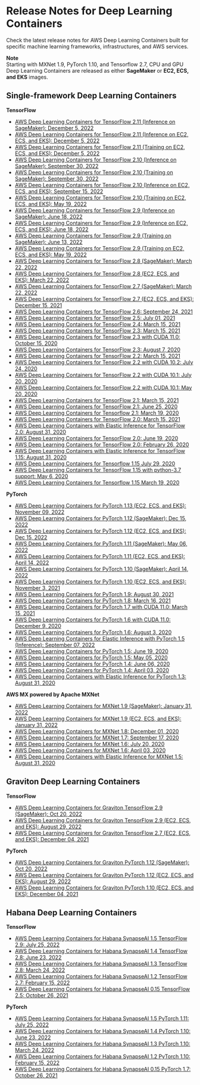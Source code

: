 # Release Notes for Deep Learning Containers<a name="dlc-release-notes"></a>

Check the latest release notes for AWS Deep Learning Containers built for specific machine learning frameworks, infrastructures, and AWS services\.

**Note**  
Starting with MXNet 1\.9, PyTorch 1\.10, and Tensorflow 2\.7, CPU and GPU Deep Learning Containers are released as either **SageMaker** or **EC2, ECS, and EKS** images\.

## Single\-framework Deep Learning Containers<a name="appendix-dlc-release-notes-frameworks"></a>

**TensorFlow**
+ [AWS Deep Learning Containers for TensorFlow 2\.11 \(Inference on SageMaker\): December 5, 2022](http://aws.amazon.com/releasenotes/aws-deep-learning-containers-for-tensorflow-2-11-inference-on-sagemaker/)
+ [AWS Deep Learning Containers for TensorFlow 2\.11 \(Inference on EC2, ECS, and EKS\): December 5, 2022](http://aws.amazon.com/releasenotes/aws-deep-learning-containers-for-tensorflow-2-11-inference-on-ec2-ecs-and-eks/)
+ [AWS Deep Learning Containers for TensorFlow 2\.11 \(Training on EC2, ECS, and EKS\): December 5, 2022](http://aws.amazon.com/releasenotes/aws-deep-learning-containers-for-tensorflow-2-11-training-on-ec2-ecs-and-eks/)
+ [AWS Deep Learning Containers for TensorFlow 2\.10 \(Inference on SageMaker\): September 30, 2022](http://aws.amazon.com/releasenotes/aws-deep-learning-containers-for-tensorflow-2-10-inference-on-sagemaker/)
+ [AWS Deep Learning Containers for TensorFlow 2\.10 \(Training on SageMaker\): September 30, 2022](http://aws.amazon.com/releasenotes/aws-deep-learning-containers-for-tensorflow-2-10-training-on-sagemaker/       )
+ [AWS Deep Learning Containers for TensorFlow 2\.10 \(Inference on EC2, ECS, and EKS\): September 15, 2022](http://aws.amazon.com/releasenotes/aws-deep-learning-containers-for-tensorflow-2-10-inference-on-ec2-ecs-and-eks/)
+ [AWS Deep Learning Containers for TensorFlow 2\.10 \(Training on EC2, ECS, and EKS\): May 19, 2022](http://aws.amazon.com/releasenotes/aws-deep-learning-containers-for-tensorflow-2-10-training-on-ec2-ecs-and-eks/)
+ [AWS Deep Learning Containers for TensorFlow 2\.9 \(Inference on SageMaker\): June 18, 2022](http://aws.amazon.com/releasenotes/aws-deep-learning-containers-for-tensorflow-2-9-inference-on-sagemaker/)
+ [AWS Deep Learning Containers for TensorFlow 2\.9 \(Inference on EC2, ECS, and EKS\): June 18, 2022](http://aws.amazon.com/releasenotes/aws-deep-learning-containers-for-tensorflow-2-9-inference-on-ec2-ecs-and-eks/)
+ [AWS Deep Learning Containers for TensorFlow 2\.9 \(Training on SageMaker\): June 13, 2022](http://aws.amazon.com/releasenotes/aws-deep-learning-containers-for-tensorflow-2-9-training-on-sagemaker/)
+ [AWS Deep Learning Containers for TensorFlow 2\.9 \(Training on EC2, ECS, and EKS\): May 19, 2022](http://aws.amazon.com/releasenotes/aws-deep-learning-containers-for-tensorflow-2-9-training-on-ec2-ecs-and-eks/)
+ [AWS Deep Learning Containers for TensorFlow 2\.8 \(SageMaker\): March 22, 2022](http://aws.amazon.com/releasenotes/aws-deep-learning-containers-for-tensorflow-2-8-on-sagemaker/)
+ [AWS Deep Learning Containers for TensorFlow 2\.8 \(EC2, ECS, and EKS\): March 22, 2022](http://aws.amazon.com/releasenotes/aws-deep-learning-containers-for-tensorflow-2-8-on-ec2-ecs-and-eks/)
+ [AWS Deep Learning Containers for TensorFlow 2\.7 \(SageMaker\): March 22, 2022](http://aws.amazon.com/releasenotes/aws-deep-learning-containers-for-tensorflow-2-7-on-sagemaker/)
+ [AWS Deep Learning Containers for TensorFlow 2\.7 \(EC2, ECS, and EKS\): December 15, 2021](http://aws.amazon.com/releasenotes/aws-deep-learning-containers-for-tensorflow-2-7-on-ec2-ecs-and-eks/)
+ [AWS Deep Learning Containers for TensorFlow 2\.6: September 24, 2021](http://aws.amazon.com/releasenotes/aws-deep-learning-containers-for-tensorflow-2-6/)
+ [AWS Deep Learning Containers for TensorFlow 2\.5: July 01, 2021](http://aws.amazon.com/releasenotes/aws-deep-learning-containers-for-tensorflow-2-5/)
+ [AWS Deep Learning Containers for TensorFlow 2\.4: March 15, 2021](http://aws.amazon.com/releasenotes/aws-deep-learning-containers-for-tensorflow-2-4-1/)
+ [AWS Deep Learning Containers for TensorFlow 2\.3: March 15, 2021](http://aws.amazon.com/releasenotes/aws-deep-learning-containers-for-tensorflow-2-3-2/)
+ [AWS Deep Learning Containers for TensorFlow 2\.3 with CUDA 11\.0: October 15, 2020](http://aws.amazon.com/releasenotes/aws-deep-learning-containers-for-tensorflow-2-3-1-with-cuda-11-0/)
+ [AWS Deep Learning Containers for TensorFlow 2\.3: August 7, 2020](http://aws.amazon.com/releasenotes/aws-deep-learning-containers-with-tensorflow-2-3-0/)
+ [AWS Deep Learning Containers for TensorFlow 2\.2: March 15, 2021](http://aws.amazon.com/releasenotes/aws-deep-learning-containers-with-tensorflow-2-2-2/)
+ [AWS Deep Learning Containers for TensorFlow 2\.2 with CUDA 10\.2: July 24, 2020](http://aws.amazon.com/releasenotes/aws-deep-learning-containers-with-tensorflow-2-2-0-cuda10-2/)
+ [AWS Deep Learning Containers for TensorFlow 2\.2 with CUDA 10\.1: July 20, 2020](http://aws.amazon.com/releasenotes/aws-deep-learning-containers-with-tensorflow-2-2-0-with-cuda10-1/)
+ [AWS Deep Learning Containers for TensorFlow 2\.2 with CUDA 10\.1: May 20, 2020](http://aws.amazon.com/releasenotes/aws-deep-learning-containers-with-tensorflow-2-2-0/)
+ [AWS Deep Learning Containers for TensorFlow 2\.1: March 15, 2021](http://aws.amazon.com/releasenotes/aws-deep-learning-containers-for-tensorflow-2-1-3/)
+ [AWS Deep Learning Containers for TensorFlow 2\.1: June 25, 2020](http://aws.amazon.com/releasenotes/aws-deep-learning-containers-with-tensorflow-2-1-1/)
+ [AWS Deep Learning Containers for Tensorflow 2\.1: March 19, 2020](http://aws.amazon.com/releasenotes/aws-deep-learning-containers-v6-2-for-tensorflow/)
+ [AWS Deep Learning Containers for TensorFlow 2\.0: March 15, 2021](http://aws.amazon.com/releasenotes/aws-deep-learning-containers-for-tensorflow-2-0-4/)
+ [AWS Deep Learning Containers with Elastic Inference for TensorFlow 2\.0: August 31, 2020](http://aws.amazon.com/releasenotes/aws-deep-learning-containers-with-amazon-elastic-inference-for-tensorflow-2-0-0/)
+ [AWS Deep Learning Containers for TensorFlow 2\.0: June 19, 2020](http://aws.amazon.com/releasenotes/aws-deep-learning-containers-with-tensorflow-2-0-2/)
+ [AWS Deep Learning Containers for TensorFlow 2\.0: February 26, 2020](http://aws.amazon.com/releasenotes/aws-deep-learning-containers-version-5-1-for-tensorflow)
+ [AWS Deep Learning Containers with Elastic Inference for TensorFlow 1\.15: August 31, 2020](http://aws.amazon.com/releasenotes/aws-deep-learning-containers-with-amazon-elastic-inference-for-tensorflow-1-15-0/)
+ [AWS Deep Learning Containers for Tensorflow 1\.15 July 29, 2020](http://aws.amazon.com/releasenotes/aws-deep-learning-containers-with-tensorflow-1-15-3/)
+ [AWS Deep Learning Containers for TensorFlow 1\.15 with python\-3\.7 support: May 6, 2020](http://aws.amazon.com/releasenotes/aws-deep-learning-containers-v7-0-for-tensorflow/)
+ [AWS Deep Learning Containers for Tensorflow 1\.15 March 19, 2020](http://aws.amazon.com/releasenotes/aws-deep-learning-containers-v4-4-for-tensorflow/)

**PyTorch**
+ [AWS Deep Learning Containers for PyTorch 1\.13 \(EC2, ECS, and EKS\): November 09, 2022](http://aws.amazon.com/releasenotes/aws-deep-learning-containers-for-pytorch-1-13-0-on-ec2-ecs-and-eks/)
+ [AWS Deep Learning Containers for PyTorch 1\.12 \(SageMaker\): Dec 15, 2022](http://aws.amazon.com/releasenotes/aws-deep-learning-containers-for-pytorch-1-12-on-sagemaker/)
+ [AWS Deep Learning Containers for PyTorch 1\.12 \(EC2, ECS, and EKS\): Dec 15, 2022](http://aws.amazon.com/releasenotes/aws-deep-learning-containers-for-pytorch-1-12-on-ec2-ecs-and-eks/)
+ [AWS Deep Learning Containers for PyTorch 1\.11 \(SageMaker\): May 06, 2022](http://aws.amazon.com/releasenotes/aws-deep-learning-containers-for-pytorch-1-11-0-on-sagemaker/)
+ [AWS Deep Learning Containers for PyTorch 1\.11 \(EC2, ECS, and EKS\): April 14, 2022](http://aws.amazon.com/releasenotes/aws-deep-learning-containers-for-pytorch-1-11-0-on-ec2-ecs-and-eks/)
+ [AWS Deep Learning Containers for PyTorch 1\.10 \(SageMaker\): April 14, 2022](http://aws.amazon.com/releasenotes/aws-deep-learning-containers-for-pytorch-1-10-2-on-sagemaker/)
+ [AWS Deep Learning Containers for PyTorch 1\.10 \(EC2, ECS, and EKS\): November 3, 2021](http://aws.amazon.com/releasenotes/aws-deep-learning-containers-for-pytorch-1-10-0-on-ec2-ecs-and-eks/)
+ [AWS Deep Learning Containers for PyTorch 1\.9: August 30, 2021](http://aws.amazon.com/releasenotes/aws-deep-learning-containers-for-pytorch-1-9-0/)
+ [AWS Deep Learning Containers for PyTorch 1\.8: March 16, 2021](http://aws.amazon.com/releasenotes/aws-deep-learning-containers-for-pytorch-1-8-0/)
+ [AWS Deep Learning Containers for PyTorch 1\.7 with CUDA 11\.0: March 15, 2021](http://aws.amazon.com/releasenotes/aws-deep-learning-containers-for-pytorch-1-7-1-with-cuda-11-0/)
+ [AWS Deep Learning Containers for PyTorch 1\.6 with CUDA 11\.0: December 9, 2020](http://aws.amazon.com/releasenotes/aws-deep-learning-containers-for-pytorch-1-6-0-with-cuda-11-0/)
+ [AWS Deep Learning Containers for PyTorch 1\.6: August 3, 2020](http://aws.amazon.com/releasenotes/aws-deep-learning-containers-for-pytorch-1-6-0/)
+ [AWS Deep Learning Containers for Elastic Inference with PyTorch 1\.5 \(Inference\): September 07, 2022](http://aws.amazon.com/releasenotes/aws-deep-learning-containers-with-amazon-elastic-inference-for-pytorch-1-5-1/)
+ [AWS Deep Learning Containers for PyTorch 1\.5: June 19, 2020](http://aws.amazon.com/releasenotes/aws-deep-learning-containers-for-pytorch-1-5-1-v2-0/)
+ [AWS Deep Learning Containers for PyTorch 1\.5: May 05, 2020](http://aws.amazon.com/releasenotes/aws-deep-learning-containers-for-pytorch-1-5-0/)
+ [AWS Deep Learning Containers for PyTorch 1\.4: June 06, 2020](http://aws.amazon.com/releasenotes/aws-deep-learning-containers-for-pytorch-1-4-0-patch-release/)
+ [AWS Deep Learning Containers for PyTorch 1\.4: April 03, 2020](http://aws.amazon.com/releasenotes/aws-deep-learning-containers-v3-2-for-pytorch/)
+ [AWS Deep Learning Containers with Elastic Inference for PyTorch 1\.3: August 31, 2020](http://aws.amazon.com/releasenotes/aws-deep-learning-containers-with-amazon-elastic-inference-for-pytorch-1-3-1/)

**AWS MX powered by Apache MXNet**
+ [AWS Deep Learning Containers for MXNet 1\.9 \(SageMaker\): January 31, 2022](http://aws.amazon.com/releasenotes/aws-deep-learning-containers-for-mx-1-9-0-on-sagemaker/)
+ [AWS Deep Learning Containers for MXNet 1\.9 \(EC2, ECS, and EKS\): January 31, 2022](http://aws.amazon.com/releasenotes/aws-deep-learning-containers-for-mx-1-9-on-ec2-ecs-and-eks/)
+ [AWS Deep Learning Containers for MXNet 1\.8: December 01, 2020](http://aws.amazon.com/releasenotes/aws-deep-learning-containers-for-aws-mx-1-8-0/)
+ [AWS Deep Learning Containers for MXNet 1\.7: September 17, 2020](http://aws.amazon.com/releasenotes/aws-deep-learning-containers-for-mxnet-1-7-0/)
+ [AWS Deep Learning Containers for MXNet 1\.6: July 20, 2020](http://aws.amazon.com/releasenotes/aws-deep-learning-containers-for-mxnet-1-6-0/)
+ [AWS Deep Learning Containers for MXNet 1\.6: April 03, 2020](http://aws.amazon.com/releasenotes/aws-deep-learning-containers-v3-5-for-mxnet/ )
+ [AWS Deep Learning Containers with Elastic Inference for MXNet 1\.5: August 31, 2020](http://aws.amazon.com/releasenotes/aws-deep-learning-containers-with-amazon-elastic-inference-for-mxnet-1-5-1/)

## Graviton Deep Learning Containers<a name="appendix-dlc-release-notes-graviton"></a>

**TensorFlow**
+ [AWS Deep Learning Containers for Graviton TensorFlow 2\.9 \(SageMaker\): Oct 20, 2022](http://aws.amazon.com/releasenotes/aws-deep-learning-containers-for-tensorflow-2-9-1-graviton-on-sagemaker/)
+ [AWS Deep Learning Containers for Graviton TensorFlow 2\.9 \(EC2, ECS, and EKS\): August 29, 2022](http://aws.amazon.com/releasenotes/aws-deep-learning-containers-for-tensorflow-2-9-1-graviton-on-ec2-ecs-and-eks/)
+ [AWS Deep Learning Containers for Graviton TensorFlow 2\.7 \(EC2, ECS, and EKS\): December 04, 2021](http://aws.amazon.com/releasenotes/aws-deep-learning-containers-for-tensorflow-2-7-graviton-on-ec2-ecs-and-eks/)

**PyTorch**
+ [AWS Deep Learning Containers for Graviton PyTorch 1\.12 \(SageMaker\): Oct 20, 2022](http://aws.amazon.com/releasenotes/aws-deep-learning-containers-for-pytorch-1-12-1-graviton-on-sagemaker/)
+ [AWS Deep Learning Containers for Graviton PyTorch 1\.12 \(EC2, ECS, and EKS\): August 29, 2022](http://aws.amazon.com/releasenotes/aws-deep-learning-containers-for-pytorch-1-12-1-graviton-on-ec2-ecs-and-eks/)
+ [AWS Deep Learning Containers for Graviton PyTorch 1\.10 \(EC2, ECS, and EKS\): December 04, 2021](http://aws.amazon.com/releasenotes/aws-deep-learning-containers-for-pytorch-1-10-graviton-on-ec2-ecs-and-eks/)

## Habana Deep Learning Containers<a name="appendix-dlc-release-notes-habana"></a>

**TensorFlow**
+ [AWS Deep Learning Containers for Habana SynapseAI 1\.5 TensorFlow 2\.9: July 25, 2022](http://aws.amazon.com/releasenotes/aws-deep-learning-containers-for-habana-synapseai-1-5-0-tensorflow-2-9-1/)
+ [AWS Deep Learning Containers for Habana SynapseAI 1\.4 TensorFlow 2\.8: June 23, 2022](http://aws.amazon.com/releasenotes/aws-deep-learning-containers-for-habana-synapseai-1-4-1-tensorflow-2-8-0/)
+ [AWS Deep Learning Containers for Habana SynapseAI 1\.3 TensorFlow 2\.8: March 24, 2022](http://aws.amazon.com/releasenotes/aws-deep-learning-containers-for-habana-synapseai-1-3-0-tensorflow-2-8-0)
+ [AWS Deep Learning Containers for Habana SynapseAI 1\.2 TensorFlow 2\.7: February 15, 2022](http://aws.amazon.com/releasenotes/aws-deep-learning-containers-for-habana-synapseai-1-2-0-tensorflow-2-7-0)
+ [AWS Deep Learning Containers for Habana SynapseAI 0\.15 TensorFlow 2\.5: October 26, 2021](http://aws.amazon.com/releasenotes/aws-deep-learning-containers-for-habana-tensorflow-2-5-0)

**PyTorch**
+ [AWS Deep Learning Containers for Habana SynapseAI 1\.5 PyTorch 1\.11: July 25, 2022](http://aws.amazon.com/releasenotes/aws-deep-learning-containers-for-habana-synapseai-1-5-0-pytorch-1-11-0/)
+ [AWS Deep Learning Containers for Habana SynapseAI 1\.4 PyTorch 1\.10: June 23, 2022](http://aws.amazon.com/releasenotes/aws-deep-learning-containers-for-habana-synapseai-1-4-1-pytorch-1-10-2)
+ [AWS Deep Learning Containers for Habana SynapseAI 1\.3 PyTorch 1\.10: March 24, 2022](http://aws.amazon.com/releasenotes/aws-deep-learning-containers-for-habana-synapseai-1-3-0-pytorch-1-10-1)
+ [AWS Deep Learning Containers for Habana SynapseAI 1\.2 PyTorch 1\.10: February 15, 2022](http://aws.amazon.com/releasenotes/aws-deep-learning-containers-for-habana-synapseai-1-2-0-pytorch-1-10-0)
+ [AWS Deep Learning Containers for Habana SynapseAI 0\.15 PyTorch 1\.7: October 26, 2021](http://aws.amazon.com/releasenotes/aws-deep-learning-containers-for-habana-pytorch-1-7-1)